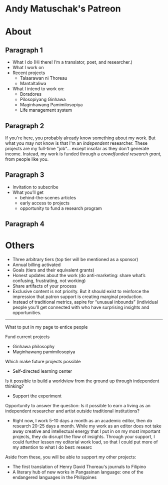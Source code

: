 # Andy Matuschak's Patreon

# About

## Paragraph 1

- What I do (Hi there! I’m a translator, poet, and researcher.)
- What I work on
- Recent projects
   - Talaarawan ni Thoreau
   - Mantaltaliwa
- What I intend to work on:
   - Boradores
   - Pilosopiyang Ginhawa
   - Maginhawang Pamimilosopiya
   - Life management system

## Paragraph 2

If you're here, you probably already know something about my work. But what you may not know is that I'm an *independent* researcher. These projects are my full-time "job"… except insofar as they don't generate income. Instead, my work is funded through a *crowdfunded research grant,* from people like you.

## Paragraph 3

- Invitation to subscribe
- What you’ll get
   - behind-the-scenes articles
   - early access to projects
   - opportunity to fund a research program

## Paragraph 4

# Others

- Three arbitrary tiers (top tier will be mentioned as a sponsor)
- Annual billing activated
- Goals (tiers and their equivalent grants)
- Honest updates about the work (do anti-marketing: share what’s confusing, frustrating, not working)
- Share artifacts of your process
- Exclusive content is not priority. But it should exist to reinforce the impression that patron support is creating marginal production.
- Instead of traditional metrics, aspire for “unusual inbounds” (individual people you’ll get connected with who have surprising insights and opportunities.

---

What to put in my page to entice people

Fund current projects

- Ginhawa philosophy
- Maginhawang pamimilosopiya

Which make future projects possible

- Self-directed learning center

Is it possible to build a worldview from the ground up through independent thinking?

- Support the experiment

Opportunity to answer the question: Is it possible to earn a living as an independent researcher and artist outside traditional institutions?

- Right now, I work 5-10 days a month as an academic editor, then do research 20-25 days a month. While my work as an editor does not take away creative and intellectual energy that I put in on my most important projects, they do disrupt the flow of insights. Through your support, I could further lessen my editorial work load, so that I could put more of my attention to what I do best: researc

Aside from these, you will be able to support my other projects:

- The first translation of Henry David Thoreau's journals to Filipino
- A literary hub of new works in Pangasinan language: one of the endangered languages in the Philippines

